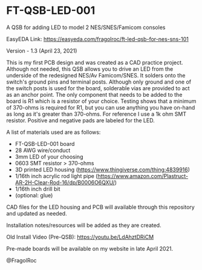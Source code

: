 # FT-QSB-LED-001
A QSB for adding LED to model 2 NES/SNES/Famicom consoles

EasyEDA Link: https://easyeda.com/fragolroc/ft-led-qsb-for-nes-sns-101

Version - 1.3 (April 23, 2021)

This is my first PCB design and was created as a CAD practice project. Although not needed, this QSB allows you to drive an LED from the underside of the redesigned NES/Av Famicom/SNES. It solders onto the switch's ground pins and terminal posts. Although only ground and one of the switch posts is used for the board, solderable vias are provided to act as an anchor point. The only component that needs to be added to the board is R1 which is a resistor of your choice. Testing shows that a minimum of 370-ohms is required for R1, but you can use anything you have on-hand as long as it's greater than 370-ohms. For reference I use a 1k ohm SMT resistor. Positive and negative pads are labeled for the LED.

A list of materials used are as follows:
- FT-QSB-LED-001 board
- 28 AWG wire/conduct
- 3mm LED of your choosing
- 0603 SMT resistor > 370-ohms
- 3D printed LED housing (https://www.thingiverse.com/thing:4839916)
- 1/16th inch acrylic rod light pipe (https://www.amazon.com/Plastruct-AR-2H-Clear-Rod-16/dp/B0006O6QXU/)
- 1/16th inch drill bit
- (optional: glue)

CAD files for the LED housing and PCB will available through this repository and updated as needed.

Installation notes/resources will be added as they are created. 

Old Install Video (Pre-QSB): https://youtu.be/LdAhztDRiCM

Pre-made boards will be available on my website in late April 2021.

@FragolRoc

